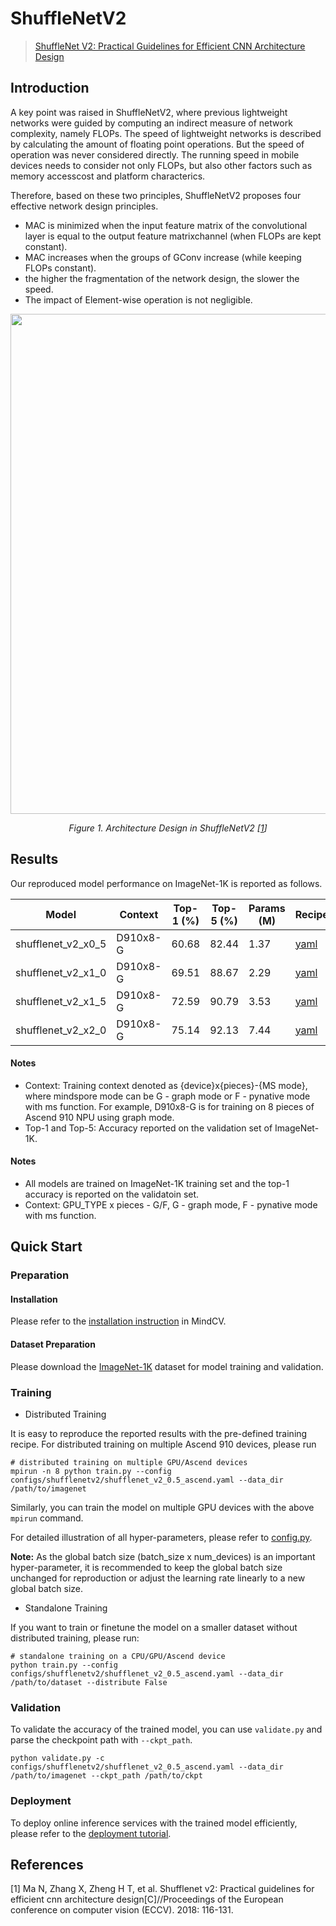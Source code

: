 # ShuffleNetV2
> [ShuffleNet V2: Practical Guidelines for Efficient CNN Architecture Design](https://arxiv.org/abs/1807.11164)

## Introduction

A key point was raised in ShuffleNetV2, where previous lightweight networks were guided by computing an indirect measure of network complexity, namely FLOPs. The speed of lightweight networks is described by calculating the amount of floating point operations. But the speed of operation was never considered directly. The running speed in mobile devices needs to consider not only FLOPs, but also other factors such as memory accesscost and platform characterics.

Therefore, based on these two principles, ShuffleNetV2 proposes four effective network design principles.

- MAC is minimized when the input feature matrix of the convolutional layer is equal to the output feature matrixchannel (when FLOPs are kept constant).
- MAC increases when the groups of GConv increase (while keeping FLOPs constant).
- the higher the fragmentation of the network design, the slower the speed.
- The impact of Element-wise operation is not negligible.

<p align="center">
  <img src="https://user-images.githubusercontent.com/8156835/210043336-305a167f-d669-42e7-8b94-eef8e7b78a48.png" width=800 />
</p>
<p align="center">
  <em>Figure 1. Architecture Design in ShuffleNetV2 [<a href="#references">1</a>] </em>
</p>


## Results

Our reproduced model performance on ImageNet-1K is reported as follows.

<div align="center">

| Model           | Context   |  Top-1 (%) | Top-5 (%)  |  Params (M) | Recipe  | Download |
|-----------------|-----------|------------|------------|-------------|---------|----------|
| shufflenet_v2_x0_5 | D910x8-G |  60.68     | 82.44     | 1.37    | [yaml](https://github.com/mindspore-lab/mindcv/blob/main/configs/shufflenetv2/shufflenet_v2_0.5_ascend.yaml) | [weights](https://download.mindspore.cn/toolkits/mindcv/shufflenet/shufflenetv2/shufflenet_v2_05-a53c62b9.ckpt)  |
| shufflenet_v2_x1_0 | D910x8-G | 69.51     | 88.67     | 2.29     | [yaml](https://github.com/mindspore-lab/mindcv/blob/main/configs/shufflenetv2/shufflenet_v2_1.0_ascend.yaml) | [weights](https://download.mindspore.cn/toolkits/mindcv/shufflenet/shufflenetv2/shufflenet_v2_10-e6b8c4fe.ckpt)  |
| shufflenet_v2_x1_5 | D910x8-G | 72.59     | 90.79     | 3.53    | [yaml](https://github.com/mindspore-lab/mindcv/blob/main/configs/shufflenetv2/shufflenet_v2_1.5_ascend.yaml) | [weights](https://download.mindspore.cn/toolkits/mindcv/shufflenet/shufflenetv2/shufflenet_v2_15-e717dd88.ckpt)  |
| shufflenet_v2_x2_0 | D910x8-G |  75.14     | 92.13     | 7.44    | [yaml](https://github.com/mindspore-lab/mindcv/blob/main/configs/shufflenetv2/shufflenet_v2_2.0_ascend.yaml) | [weights](https://download.mindspore.cn/toolkits/mindcv/shufflenet/shufflenetv2/shufflenet_v2_20-ada6a359.ckpt)  |

</div>

#### Notes
- Context: Training context denoted as {device}x{pieces}-{MS mode}, where mindspore mode can be G - graph mode or F - pynative mode with ms function. For example, D910x8-G is for training on 8 pieces of Ascend 910 NPU using graph mode.
- Top-1 and Top-5: Accuracy reported on the validation set of ImageNet-1K.

#### Notes

- All models are trained on ImageNet-1K training set and the top-1 accuracy is reported on the validatoin set.
- Context: GPU_TYPE x pieces - G/F, G - graph mode, F - pynative mode with ms function.


## Quick Start
### Preparation

#### Installation
Please refer to the [installation instruction](https://github.com/mindspore-lab/mindcv#installation) in MindCV.

#### Dataset Preparation
Please download the [ImageNet-1K](https://www.image-net.org/challenges/LSVRC/2012/index.php) dataset for model training and validation.

### Training
<!--- Guideline: Avoid using shell script in the command line. Python script preferred. -->

* Distributed Training

It is easy to reproduce the reported results with the pre-defined training recipe. For distributed training on multiple Ascend 910 devices, please run

```shell
# distributed training on multiple GPU/Ascend devices
mpirun -n 8 python train.py --config configs/shufflenetv2/shufflenet_v2_0.5_ascend.yaml --data_dir /path/to/imagenet
```

Similarly, you can train the model on multiple GPU devices with the above `mpirun` command.

For detailed illustration of all hyper-parameters, please refer to [config.py](https://github.com/mindspore-lab/mindcv/blob/main/config.py).

**Note:**  As the global batch size  (batch_size x num_devices) is an important hyper-parameter, it is recommended to keep the global batch size unchanged for reproduction or adjust the learning rate linearly to a new global batch size.

* Standalone Training

If you want to train or finetune the model on a smaller dataset without distributed training, please run:

```shell
# standalone training on a CPU/GPU/Ascend device
python train.py --config configs/shufflenetv2/shufflenet_v2_0.5_ascend.yaml --data_dir /path/to/dataset --distribute False
```

### Validation

To validate the accuracy of the trained model, you can use `validate.py` and parse the checkpoint path with `--ckpt_path`.

```
python validate.py -c configs/shufflenetv2/shufflenet_v2_0.5_ascend.yaml --data_dir /path/to/imagenet --ckpt_path /path/to/ckpt
```

### Deployment

To deploy online inference services with the trained model efficiently, please refer to the [deployment tutorial](https://github.com/mindspore-lab/mindcv/blob/main/tutorials/deployment.md).

## References
<!--- Guideline: Citation format GB/T 7714 is suggested. -->
[1] Ma N, Zhang X, Zheng H T, et al. Shufflenet v2: Practical guidelines for efficient cnn architecture design[C]//Proceedings of the European conference on computer vision (ECCV). 2018: 116-131.
